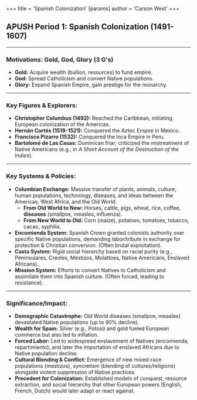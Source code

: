 +++
 title = 'Spanish Colonization'
[params]
	author = 'Carson West'
+++
## APUSH Period 1: Spanish Colonization (1491-1607)

---

### **Motivations:** Gold, God, Glory (3 G's)

*   **Gold:** Acquire wealth (bullion, resources) to fund empire.
*   **God:** Spread Catholicism and convert Native populations.
*   **Glory:** Expand Spanish Empire, gain prestige for the monarchy.

---

### **Key Figures & Explorers:**

*   **Christopher Columbus (1492):** Reached the Caribbean, initiating European colonization of the Americas.
*   **Hernán Cortés (1519-1521):** Conquered the Aztec Empire in Mexico.
*   **Francisco Pizarro (1532):** Conquered the Inca Empire in Peru.
*   **Bartolomé de Las Casas:** Dominican friar; criticized the mistreatment of Native Americans (e.g., in *A Short Account of the Destruction of the Indies*).

---

### **Key Systems & Policies:**

*   **Columbian Exchange:** Massive transfer of plants, animals, culture, human populations, technology, diseases, and ideas between the Americas, West Africa, and the Old World.
    *   **From Old World to New:** Horses, cattle, pigs, wheat, rice, coffee, **diseases** (smallpox, measles, influenza).
    *   **From New World to Old:** Corn (maize), potatoes, tomatoes, tobacco, cacao, syphilis.
*   **Encomienda System:** Spanish Crown granted colonists authority over specific Native populations, demanding labor/tribute in exchange for protection & Christian conversion. (Often brutal exploitation).
*   **Casta System:** Rigid social hierarchy based on racial purity (e.g., Peninsulares, Creoles, Mestizos, Mulattoes, Native Americans, Enslaved Africans).
*   **Mission System:** Efforts to convert Natives to Catholicism and assimilate them into Spanish culture. (Often forced, leading to resistance).

---

### **Significance/Impact:**

*   **Demographic Catastrophe:** Old World diseases (smallpox, measles) devastated Native populations (up to 90% decline).
*   **Wealth for Spain:** Silver (e.g., Potosí) and gold fueled European commerce but also led to inflation.
*   **Forced Labor:** Led to widespread enslavement of Natives (encomienda, repartimiento), and later the importation of enslaved Africans due to Native population decline.
*   **Cultural Blending & Conflict:** Emergence of new mixed-race populations (mestizos), syncretism (blending of cultures/religions) alongside violent suppression of Native practices.
*   **Precedent for Colonization:** Established models of conquest, resource extraction, and social hierarchy that other European powers (English, French, Dutch) would later adapt or react against.